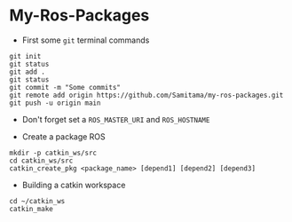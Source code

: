 # My-Ros-Packages

- First some `git` terminal commands

````
git init
git status 
git add .
git status 
git commit -m "Some commits"
git remote add origin https://github.com/Samitama/my-ros-packages.git
git push -u origin main 
````

- Don't forget set a `ROS_MASTER_URI` and `ROS_HOSTNAME`

- Create a package ROS

````
mkdir -p catkin_ws/src
cd catkin_ws/src
catkin_create_pkg <package_name> [depend1] [depend2] [depend3]
````

- Building a catkin workspace 

````
cd ~/catkin_ws
catkin_make
````

